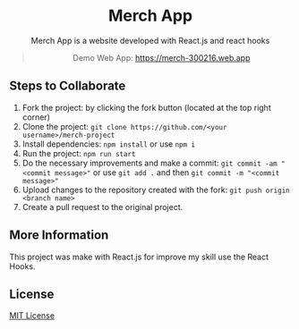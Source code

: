 <h1 align="center">
  <br>Merch App<br>
</h1>
<p align="center"><p>


<p align="center">Merch App is a website developed with React.js and react hooks</a> </p>

<div align="center">

> Demo Web App: https://merch-300216.web.app   
</div>




## Steps to Collaborate

1. Fork the project: by clicking the fork button (located at the top right corner)
2. Clone the project: `git clone https://github.com/<your username>/merch-project`
3. Install dependencies: `npm install` or use `npm i`
4. Run the project: `npm run start`
5. Do the necessary improvements and make a commit: `git commit -am "<commit message>"` or use `git add .` and then `git commit -m "<commit message>"`
6. Upload changes to the repository created with the fork: `git push origin <branch name>`
7. Create a pull request to the original project.



## More Information

This project was make with React.js for improve my skill use the React Hooks.

## License

[MIT License](https://github.com/Ulzahk/Frontend-Blog/blob/main/LICENSE)